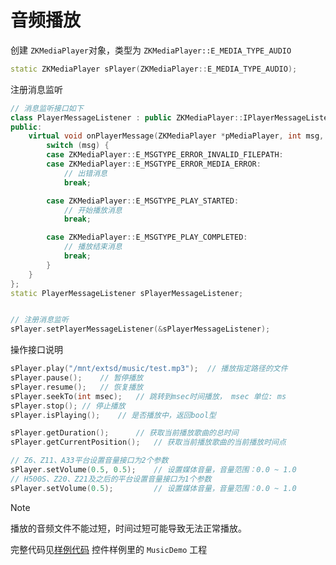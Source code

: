 # 音频播放

创建 `ZKMediaPlayer`对象，类型为 `ZKMediaPlayer::E_MEDIA_TYPE_AUDIO`
```c++
static ZKMediaPlayer sPlayer(ZKMediaPlayer::E_MEDIA_TYPE_AUDIO);
```

注册消息监听
```c++
// 消息监听接口如下
class PlayerMessageListener : public ZKMediaPlayer::IPlayerMessageListener {
public:
    virtual void onPlayerMessage(ZKMediaPlayer *pMediaPlayer, int msg, void *pMsgData) {
        switch (msg) {
        case ZKMediaPlayer::E_MSGTYPE_ERROR_INVALID_FILEPATH:
        case ZKMediaPlayer::E_MSGTYPE_ERROR_MEDIA_ERROR:
            // 出错消息
            break;

        case ZKMediaPlayer::E_MSGTYPE_PLAY_STARTED:
            // 开始播放消息
            break;

        case ZKMediaPlayer::E_MSGTYPE_PLAY_COMPLETED:
            // 播放结束消息
            break;
        }
    }
};
static PlayerMessageListener sPlayerMessageListener;


// 注册消息监听
sPlayer.setPlayerMessageListener(&sPlayerMessageListener);
```
操作接口说明
```c++
sPlayer.play("/mnt/extsd/music/test.mp3");	// 播放指定路径的文件
sPlayer.pause();	// 暂停播放
sPlayer.resume();	// 恢复播放
sPlayer.seekTo(int msec);	// 跳转到msec时间播放， msec 单位: ms
sPlayer.stop();	// 停止播放
sPlayer.isPlaying();	// 是否播放中，返回bool型

sPlayer.getDuration();		// 获取当前播放歌曲的总时间
sPlayer.getCurrentPosition();	// 获取当前播放歌曲的当前播放时间点

// Z6、Z11、A33平台设置音量接口为2个参数
sPlayer.setVolume(0.5, 0.5);    // 设置媒体音量，音量范围：0.0 ~ 1.0
// H500S、Z20、Z21及之后的平台设置音量接口为1个参数
sPlayer.setVolume(0.5);         // 设置媒体音量，音量范围：0.0 ~ 1.0
```

> [!Note]
> 播放的音频文件不能过短，时间过短可能导致无法正常播放。

完整代码见[样例代码](demo_download#demo_download.md) 控件样例里的 `MusicDemo` 工程
